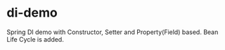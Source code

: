 # di-demo
Spring DI demo with Constructor, Setter and Property(Field) based.
Bean Life Cycle is added.
